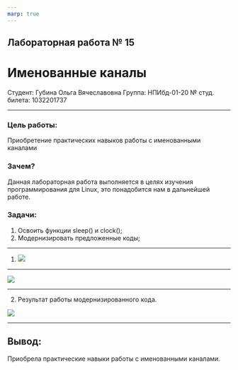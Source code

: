 ```yaml
---
marp: true
---
```


## Лабораторная работа № 15
# Именованные каналы

Студент: Губина Ольга Вячеславовна
Группа: НПИбд-01-20
№ студ. билета: 1032201737

---

### **Цель работы:**

Приобретение практических навыков работы с именованными каналами

### **Зачем?**

Данная лабораторная работа выполняется в целях изучения программирования для Linux, это понадобится нам в дальнейшей работе.

### **Задачи:**

1. Освоить функции sleep() и clock();
2. Модернизировать предложенные коды;

---

1.  ![](https://sun9-58.userapi.com/impg/flhLE5Tt31jXb-sFKgM9JKC3-uhXopdf2mSX7w/PRPWPww9dAs.jpg?size=755x648&quality=96&sign=832c41acf898f44ef8b3a7f78656f636&type=album)

---

![](https://sun9-26.userapi.com/impg/wmr4T4ATAR13DEfskmdSYII0shdwK145mX41xg/NeoK_LdEfUI.jpg?size=755x466&quality=96&sign=d265486129327bafe65240cb8c807529&type=album)

---

2. Результат работы модернизированного кода.

![](https://sun9-34.userapi.com/impg/zG9FdSZRqYVALZecJ33imEd7IGoxqbOMbG-WVQ/Fk3UKE2rups.jpg?size=1091x319&quality=96&sign=08f15c620c4114db8d5b8b309e427a8c&type=album)

---

## **Вывод:**

Приобрела практические навыки работы с именованными каналами.


